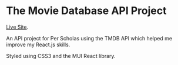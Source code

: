 # The Movie Database API Project

[Live Site](https://ricardo-moviedb.netlify.app/).

An API project for Per Scholas using the TMDB API which helped me improve my React.js skills.

Styled using CSS3 and the MUI React library.
